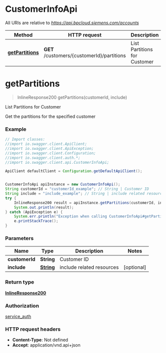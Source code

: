 # CustomerInfoApi

All URIs are relative to *https://api.bpcloud.siemens.com/accounts*

Method | HTTP request | Description
------------- | ------------- | -------------
[**getPartitions**](CustomerInfoApi.md#getPartitions) | **GET** /customers/{customerId}/partitions | List Partitions for Customer

<a name="getPartitions"></a>
# **getPartitions**
> InlineResponse200 getPartitions(customerId, include)

List Partitions for Customer

Get the partitions for the specified customer

### Example
```java
// Import classes:
//import io.swagger.client.ApiClient;
//import io.swagger.client.ApiException;
//import io.swagger.client.Configuration;
//import io.swagger.client.auth.*;
//import io.swagger.client.api.CustomerInfoApi;

ApiClient defaultClient = Configuration.getDefaultApiClient();


CustomerInfoApi apiInstance = new CustomerInfoApi();
String customerId = "customerId_example"; // String | Customer ID
String include = "include_example"; // String | include related resources
try {
    InlineResponse200 result = apiInstance.getPartitions(customerId, include);
    System.out.println(result);
} catch (ApiException e) {
    System.err.println("Exception when calling CustomerInfoApi#getPartitions");
    e.printStackTrace();
}
```

### Parameters

Name | Type | Description  | Notes
------------- | ------------- | ------------- | -------------
 **customerId** | **String**| Customer ID |
 **include** | [**String**](.md)| include related resources | [optional]

### Return type

[**InlineResponse200**](InlineResponse200.md)

### Authorization

[service_auth](../README.md#service_auth)

### HTTP request headers

 - **Content-Type**: Not defined
 - **Accept**: application/vnd.api+json

